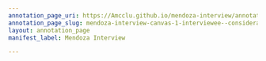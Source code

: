 ```yaml
---
annotation_page_uri: https://Amcclu.github.io/mendoza-interview/annotations/mendoza-interview-canvas-1-interviewee--consideration--contextualizing--relating-firsthand-experiences--rapport--reminiscing.json
annotation_page_slug: mendoza-interview-canvas-1-interviewee--consideration--contextualizing--relating-firsthand-experiences--rapport--reminiscing
layout: annotation_page
manifest_label: Mendoza Interview

---
```

